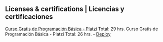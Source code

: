 <h2> Licenses & certifications | Licencias y certificaciones </h2>
<a href="https://platzi.com/p/micaelaalvariza/curso/3208-programacion-basica/diploma/detalle/" alt="diploma">Curso Gratis de Programación Básica - Platzi</a> Total: 29 hrs.
Curso Gratis de Programación Básica - Platzi Total: 26 hrs. - <a href="https://deployecostore.neocities.org" alt="deploy">Deploy</a>
